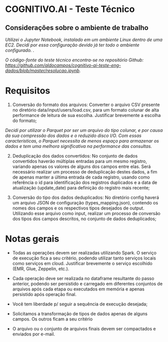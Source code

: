 # COGNITIVO.AI - Teste Técnico

## Considerações sobre o ambiente de trabalho
*Utilizei o Jupyter Notebook, instalado em um ambiente Linux dentro de uma EC2. Decidi por essa configuração devido já ter todo o ambiente configurado.  .* 

*O código-fonte do teste técnico encontra-se no repositório Github: https://github.com/aldocampos/cognitivo-ai-teste-eng-dados/blob/master/resolucao.ipynb.* 

# Requisitos
1. Conversão do formato dos arquivos: Converter o arquivo CSV presente no diretório data/input/users/load.csv, 
para um formato colunar de alta performance de leitura de sua escolha. Justificar brevemente a escolha do formato;

*Decidi por utilizar o Parquet por ser um arquivo do tipo colunar, e por causa da sua compressão dos dados e o reduzido disco I/O. Com essas características, o Parquet necessita de menos espaço para armazenar os dados e tem uma melhora significativa na performance das consultas.*

2. Deduplicação dos dados convertidos: No conjunto de dados convertidos haverão múltiplas entradas para um mesmo registro, 
variando apenas os valores de alguns dos campos entre elas. 
Será necessário realizar um processo de deduplicação destes dados, a fim de apenas manter a última entrada de cada registro, 
usando como referência o id para identificação dos registros duplicados e a data de atualização (update_date) para definição do 
registro mais recente;

3. Conversão do tipo dos dados deduplicados: No diretório config haverá um arquivo JSON de configuração (types_mapping.json), 
contendo os nomes dos campos e os respectivos tipos desejados de output. Utilizando esse arquivo como input, realizar um 
processo de conversão dos tipos dos campos descritos, no conjunto de dados deduplicados;

# Notas gerais
- Todas as operações devem ser realizadas utilizando Spark. O serviço de execução fica a seu critério, podendo utilizar tanto 
serviços locais como serviços em cloud. Justificar brevemente o serviço escolhido (EMR, Glue, Zeppelin, etc.).

- Cada operação deve ser realizada no dataframe resultante do passo anterior, podendo ser persistido e carregado em diferentes 
conjuntos de arquivos após cada etapa ou executados em memória e apenas persistido após operação final.

- Você tem liberdade p/ seguir a sequência de execução desejada;

- Solicitamos a transformação de tipos de dados apenas de alguns campos. Os outros ficam a seu critério

- O arquivo ou o conjunto de arquivos finais devem ser compactados e enviados por e-mail.